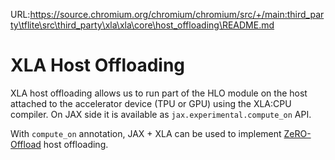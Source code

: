 URL:https://source.chromium.org/chromium/chromium/src/+/main:third_party\tflite\src\third_party\xla\xla\core\host_offloading\README.md
# XLA Host Offloading

XLA host offloading allows us to run part of the HLO module on the host attached
to the accelerator device (TPU or GPU) using the XLA:CPU compiler. On JAX side
it is available as `jax.experimental.compute_on` API.

With `compute_on` annotation, JAX + XLA can be used to implement
[ZeRO-Offload](https://arxiv.org/abs/2101.06840) host offloading.
